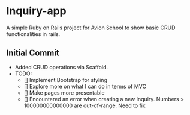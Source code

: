 # Inquiry-app

A simple Ruby on Rails project for Avion School to show basic CRUD functionalities in rails.

## Initial Commit
- Added CRUD operations via Scaffold.
- TODO:
  - [] Implement Bootstrap for styling
  - [] Explore more on what I can do in terms of MVC
  - [] Make pages more presentable
  - [] Encountered an error when creating a new Inquiry. Numbers > 100000000000000 are out-of-range. Need to fix